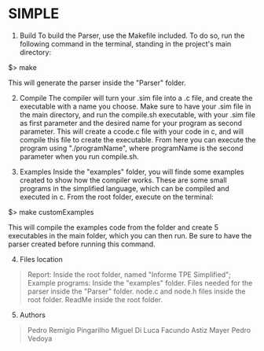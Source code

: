 # SIMPLE

1) Build
To build the Parser, use the Makefile included. To do so, run the following command in the terminal, standing in the project's main directory:

$> make

This will generate the parser inside the "Parser" folder.

2) Compile
The compiler will turn your .sim file into a .c file, and create the executable with a name you choose.
Make sure to have your .sim file in the main directory, and run the compile.sh executable, with your .sim file as first parameter and the desired name for your program as second parameter.
This will create a ccode.c file with your code in c, and will compile this file to create the executable.
From here you can execute the program using "./programName", where programName is the second parameter when you run compile.sh.

3) Examples
Inside the "examples" folder, you will finde some examples created to show how the compiler works. These are some small programs in the simplified language, which can be compiled and executed in c.
From the root folder, execute on the terminal:

$> make customExamples

This will compile the examples code from the folder and create 5 executables in the main folder, which you can then run. Be sure to have the parser created before running this command.

4) Files location

> Report: Inside the root folder, named "Informe TPE Simplified";
> Example programs: Inside the "examples" folder.
> Files needed for the parser inside the "Parser" folder.
> node.c and node.h files inside the root folder.
> ReadMe inside the root folder. 

5) Authors

> Pedro Remigio Pingarilho
> Miguel Di Luca
> Facundo Astiz Mayer
> Pedro Vedoya
